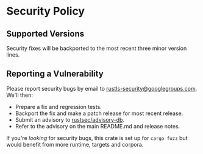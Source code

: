 # Security Policy

## Supported Versions

Security fixes will be backported to the most recent three minor version lines.

## Reporting a Vulnerability

Please report security bugs by email to rustls-security@googlegroups.com.
We'll then:

- Prepare a fix and regression tests.
- Backport the fix and make a patch release for most recent release.
- Submit an advisory to [rustsec/advisory-db](https://github.com/RustSec/advisory-db).
- Refer to the advisory on the main README.md and release notes.

If you're *looking* for security bugs, this crate is set up for
`cargo fuzz` but would benefit from more runtime, targets and corpora.
